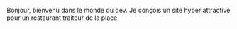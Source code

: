 Bonjour, bienvenu dans le monde du dev. Je conçois un site hyper attractive pour un restaurant traiteur de la place. 
